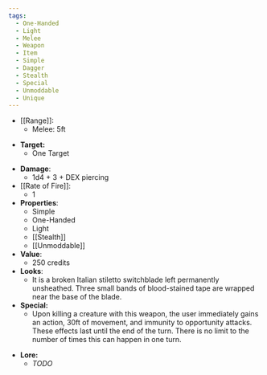 ```yaml
---
tags:
  - One-Handed
  - Light
  - Melee
  - Weapon
  - Item
  - Simple
  - Dagger
  - Stealth
  - Special
  - Unmoddable
  - Unique
---
```

* [[Range]]:
	* Melee: 5ft
- **Target:**
	- One Target
* __Damage__:
	* 1d4 + 3 + DEX piercing
* [[Rate of Fire]]:
	* 1
* __Properties__:
	* Simple
	* One-Handed
	* Light
	* [[Stealth]]
	* [[Unmoddable]]
* **Value**:
	* 250 credits
* **Looks**:
	* It is a broken Italian stiletto switchblade left permanently unsheathed. Three small bands of blood-stained tape are wrapped near the base of the blade.
* **Special:**
	* Upon killing a creature with this weapon, the user immediately gains an action, 30ft of movement, and immunity to opportunity attacks. These effects last until the end of the turn. There is no limit to the number of times this can happen in one turn.
- **Lore:**
	- *TODO*